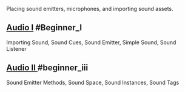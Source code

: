 Placing sound emitters, microphones, and importing sound assets.

 ## [Audio I](https://github.com/ZilchEngine/ZilchDocs/blob/master/zero_editor_documentation/tutorials/audio/audio1.markdown) #Beginner_I
Importing Sound, Sound Cues, Sound Emitter, Simple Sound, Sound Listener

 ## [Audio II ](https://github.com/ZilchEngine/ZilchDocs/blob/master/zero_editor_documentation/tutorials/audio/audio_ii.markdown) #beginner_iii 
Sound Emitter Methods, Sound Space, Sound Instances, Sound Tags 

 